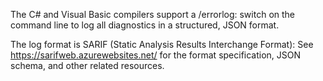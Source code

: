 The C# and Visual Basic compilers support a /errorlog:<file> switch on
the command line to log all diagnostics in a structured, JSON format.

The log format is SARIF (Static Analysis Results Interchange Format):
See https://sarifweb.azurewebsites.net/ for the format specification,
JSON schema, and other related resources.